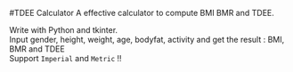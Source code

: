 #TDEE Calculator
A effective calculator to compute BMI BMR and TDEE. 

Write with Python and tkinter.  
Input gender, height, weight, age, bodyfat, activity and get the result : BMI, BMR and TDEE   
Support `Imperial` and `Metric` !!
